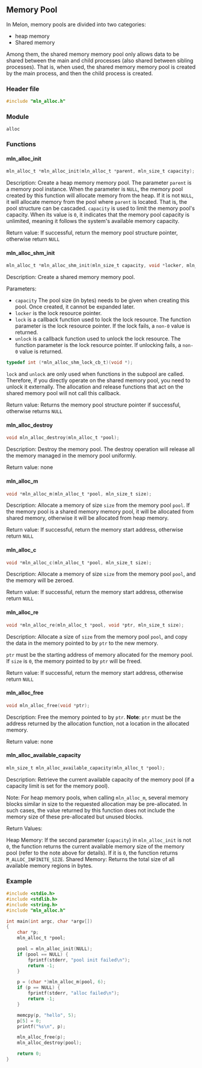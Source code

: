 ## Memory Pool



In Melon, memory pools are divided into two categories:

- heap memory
- Shared memory

Among them, the shared memory memory pool only allows data to be shared between the main and child processes (also shared between sibling processes). That is, when used, the shared memory memory pool is created by the main process, and then the child process is created.



### Header file

```c
#include "mln_alloc.h"
```



### Module

`alloc`



### Functions



#### mln_alloc_init

```c
mln_alloc_t *mln_alloc_init(mln_alloc_t *parent, mln_size_t capacity);
```

Description: Create a heap memory memory pool. The parameter `parent` is a memory pool instance. When the parameter is `NULL`, the memory pool created by this function will allocate memory from the heap. If it is not `NULL`, it will allocate memory from the pool where `parent` is located. That is, the pool structure can be cascaded. `capacity` is used to limit the memory pool's capacity. When its value is `0`, it indicates that the memory pool capacity is unlimited, meaning it follows the system's available memory capacity.

Return value: If successful, return the memory pool structure pointer, otherwise return `NULL`



#### mln_alloc_shm_init
    
```c
mln_alloc_t *mln_alloc_shm_init(mln_size_t capacity, void *locker, mln_alloc_shm_lock_cb_t lock, mln_alloc_shm_lock_cb_t unlock);                  
``` 
    
Description: Create a shared memory memory pool.
                                                                                                                                               
Parameters:
                                                                                                                                               
- `capacity` The pool size (in bytes) needs to be given when creating this pool. Once created, it cannot be expanded later.
- `locker` is the lock resource pointer.
- `lock` is a callback function used to lock the lock resource. The function parameter is the lock resource pointer. If the lock fails, a `non-0` value is returned.
- `unlock` is a callback function used to unlock the lock resource. The function parameter is the lock resource pointer. If unlocking fails, a `non-0` value is returned.
                                                                                                                                               
```c
typedef int (*mln_alloc_shm_lock_cb_t)(void *);
```
                                                                                                                                               
`lock` and `unlock` are only used when functions in the subpool are called. Therefore, if you directly operate on the shared memory pool, you need to unlock it externally. The allocation and release functions that act on the shared memory pool will not call this callback.
    
Return value: Returns the memory pool structure pointer if successful, otherwise returns `NULL`



#### mln_alloc_destroy

```c
void mln_alloc_destroy(mln_alloc_t *pool);
```

Description: Destroy the memory pool. The destroy operation will release all the memory managed in the memory pool uniformly.

Return value: none



#### mln_alloc_m

```c
void *mln_alloc_m(mln_alloc_t *pool, mln_size_t size);
```

Description: Allocate a memory of size `size` from the memory pool `pool`. If the memory pool is a shared memory memory pool, it will be allocated from shared memory, otherwise it will be allocated from heap memory.

Return value: If successful, return the memory start address, otherwise return `NULL`



#### mln_alloc_c

```c
void *mln_alloc_c(mln_alloc_t *pool, mln_size_t size);
```

Description: Allocate a memory of size `size` from the memory pool `pool`, and the memory will be zeroed.

Return value: If successful, return the memory start address, otherwise return `NULL`



#### mln_alloc_re

```c
void *mln_alloc_re(mln_alloc_t *pool, void *ptr, mln_size_t size);
```

Description: Allocate a size of `size` from the memory pool `pool`, and copy the data in the memory pointed to by `ptr` to the new memory.

`ptr` must be the starting address of memory allocated for the memory pool. If `size` is `0`, the memory pointed to by `ptr` will be freed.

Return value: If successful, return the memory start address, otherwise return `NULL`



#### mln_alloc_free

```c
void mln_alloc_free(void *ptr);
```

Description: Free the memory pointed to by `ptr`. **Note**: `ptr` must be the address returned by the allocation function, not a location in the allocated memory.

Return value: none



#### mln_alloc_available_capacity

```c
mln_size_t mln_alloc_available_capacity(mln_alloc_t *pool);
```

Description: Retrieve the current available capacity of the memory pool (if a capacity limit is set for the memory pool).

Note: For heap memory pools, when calling `mln_alloc_m`, several memory blocks similar in size to the requested allocation may be pre-allocated. In such cases, the value returned by this function does not include the memory size of these pre-allocated but unused blocks.

Return Values:

Heap Memory: If the second parameter (`capacity`) in `mln_alloc_init` is not `0`, the function returns the current available memory size of the memory pool (refer to the note above for details). If it is `0`, the function returns `M_ALLOC_INFINITE_SIZE`.
Shared Memory: Returns the total size of all available memory regions in bytes.



### Example

```c
#include <stdio.h>
#include <stdlib.h>
#include <string.h>
#include "mln_alloc.h"

int main(int argc, char *argv[])
{
    char *p;
    mln_alloc_t *pool;

    pool = mln_alloc_init(NULL);
    if (pool == NULL) {
        fprintf(stderr, "pool init failed\n");
        return -1;
    }

    p = (char *)mln_alloc_m(pool, 6);
    if (p == NULL) {
        fprintf(stderr, "alloc failed\n");
        return -1;
    }

    memcpy(p, "hello", 5);
    p[5] = 0;
    printf("%s\n", p);

    mln_alloc_free(p);
    mln_alloc_destroy(pool);

    return 0;
}
```

